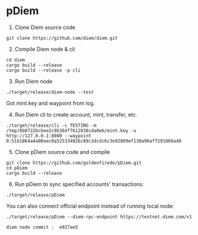 # pDiem

1. Clone Diem source code
```
git clone https://github.com/diem/diem.git
```

2. Compile Diem node & cli
```
cd diem
cargo build --release
cargo build --release -p cli
```

3. Run Diem node
```
./target/release/diem-node --test
```
Got mint.key and waypoint from log.

4. Run Diem cli to create account, mint, transfer, etc.
```
./target/release/cli -c TESTING -m /tmp/8b8722bcbee2c9b36df7612038cda0eb/mint.key -u http://127.0.0.1:8080 --waypoint 0:51b1864a4a00aec0a525334026c89c3dcdc6c3e92809ef130a96aff191869a49
```

5. Clone pDiem source code and compile
```
git clone https://github.com/goldenfiredo/pDiem.git
cd pDiem
cargo build --release
```

6. Run pDiem to sync specified accounts' transactions:
```
./target/release/pDiem 
```
You can also connect official endpoint instead of running local node:
```
./target/release/pDiem --diem-rpc-endpoint https://testnet.diem.com/v1

diem node commit :  e927ae5